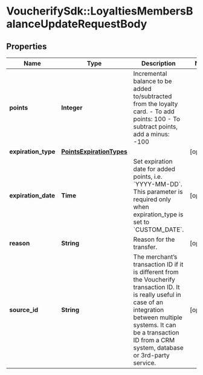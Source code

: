# VoucherifySdk::LoyaltiesMembersBalanceUpdateRequestBody

## Properties

| Name | Type | Description | Notes |
| ---- | ---- | ----------- | ----- |
| **points** | **Integer** | Incremental balance to be added to/subtracted from the loyalty card.  - To add points: 100 - To subtract points, add a minus: -100 |  |
| **expiration_type** | [**PointsExpirationTypes**](PointsExpirationTypes.md) |  | [optional] |
| **expiration_date** | **Time** | Set expiration date for added points, i.e. &#x60;YYYY-MM-DD&#x60;. This parameter is required only when expiration_type is set to &#x60;CUSTOM_DATE&#x60;. | [optional] |
| **reason** | **String** | Reason for the transfer. | [optional] |
| **source_id** | **String** | The merchant’s transaction ID if it is different from the Voucherify transaction ID. It is really useful in case of an integration between multiple systems. It can be a transaction ID from a CRM system, database or 3rd-party service. | [optional] |

